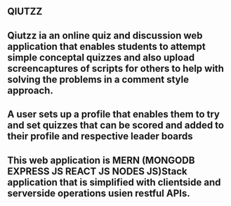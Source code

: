 ## QIUTZZ
## Qiutzz ia an online quiz and discussion web application that enables students to attempt simple conceptal quizzes and also upload screencaptures of scripts for others to help with solving the problems in a comment style approach.
## A user sets up a profile that enables them to try and set quizzes that can be scored and added to their profile and respective leader boards
## This web application is MERN (MONGODB EXPRESS JS REACT JS NODES JS)Stack application that is simplified with clientside and serverside operations usien restful APIs.
